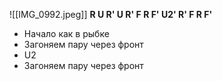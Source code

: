 ![[IMG_0992.jpeg]]
**R U R' U R' F R F' U2' R' F R F'**
- Начало как в рыбке 
- Загоняем пару через фронт
- U2
- Загоняем пару через фронт